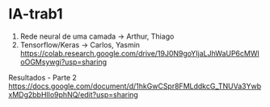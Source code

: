 # IA-trab1

1. Rede neural de uma camada -> Arthur, Thiago
2. Tensorflow/Keras -> Carlos, Yasmin
https://colab.research.google.com/drive/19J0N9goYIjaLJhWaUP6cMWloOGMsywgi?usp=sharing

Resultados - Parte 2
https://docs.google.com/document/d/1hkGwCSpr8FMLddkcG_TNUVa3YwbxMDg2bbHlIo9phNQ/edit?usp=sharing
